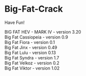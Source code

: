 # Big-Fat-Crack
Have Fun!

BIG FAT HEV - MARK IV - version 3.20  
Big Fat Cassiopeia - version 0.9  
Big Fat Fiora - version 0.1  
Big Fat Jinx - version 0.49  
Big Fat Lulu - version 0.13  
Big Fat Syndra - version 1.7  
Big Fat Velkoz - version 0.2  
Big Fat Viktor - version 1.02  